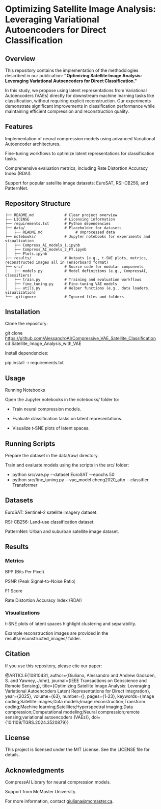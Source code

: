 # Optimizing Satellite Image Analysis: Leveraging Variational Autoencoders for Direct Classification

## Overview
This repository contains the implementation of the methodologies described in our publication:
**"Optimizing Satellite Image Analysis: Leveraging Variational Autoencoders for Direct Classification."**

In this study, we propose using latent representations from Variational Autoencoders (VAEs) directly for downstream machine learning tasks like classification, without requiring explicit reconstruction. Our experiments demonstrate significant improvements in classification performance while maintaining efficient compression and reconstruction quality.

## Features

Implementation of neural compression models using advanced Variational Autoencoder architectures.

Fine-tuning workflows to optimize latent representations for classification tasks.

Comprehensive evaluation metrics, including Rate Distortion Accuracy Index (RDAI).

Support for popular satellite image datasets: EuroSAT, RSI-CB256, and PatternNet.

## Repository Structure

```Compressive VAE for Satellite Classification/
├── README.md              # Clear project overview
├── LICENSE                # Licensing information
├── requirements.txt       # Python dependencies
├── data/                  # Placeholder for datasets
│   ├── README.md               # Unprocessed data
├── notebooks/             # Jupyter notebooks for experiments and visualization
│   ├── Compress_AI_models_1.ipynb
│   ├── Compress_AI_models_2_FT.ipynb
│   ├── Plots.ipynb
├── results/               # Outputs (e.g., t-SNE plots, metrics, reconstructed images all in Tensorboard format)
├── src/                   # Source code for modular components
│   ├── models.py          # Model definitions (e.g., CompressAI, classifiers)
│   ├── train.py           # Training and evaluation workflows
│   ├── fine_tuning.py     # Fine-tuning VAE models
│   ├── utils.py           # Helper functions (e.g., data loaders, visualization)
└── .gitignore             # Ignored files and folders
```

## Installation

Clone the repository:

git clone https://github.com/AlessandroAI/Compressive_VAE_Satellite_Classification
cd Satellite_Image_Analysis_with_VAE

Install dependencies:

pip install -r requirements.txt

## Usage

Running Notebooks

Open the Jupyter notebooks in the notebooks/ folder to:

- Train neural compression models.

- Evaluate classification tasks on latent representations.

- Visualize t-SNE plots of latent spaces.

## Running Scripts

Prepare the dataset in the data/raw/ directory.

Train and evaluate models using the scripts in the src/ folder:

- python src/vae.py --dataset EuroSAT --epochs 50
- python src/fine_tuning.py --vae_model cheng2020_attn --classifier Transformer

## Datasets

EuroSAT: Sentinel-2 satellite imagery dataset.

RSI-CB256: Land-use classification dataset.

PatternNet: Urban and suburban satellite image dataset.

## Results

### Metrics

BPP (Bits Per Pixel)

PSNR (Peak Signal-to-Noise Ratio)

F1 Score

Rate Distortion Accuracy Index (RDAI)

### Visualizations

t-SNE plots of latent spaces highlight clustering and separability.

Example reconstruction images are provided in the results/reconstructed_images/ folder.

## Citation

If you use this repository, please cite our paper:

@ARTICLE{10810431,
  author={Giuliano, Alessandro and Andrew Gadsden, S. and Yawney, John},
  journal={IEEE Transactions on Geoscience and Remote Sensing}, 
  title={Optimizing Satellite Image Analysis: Leveraging Variational Autoencoders Latent Representations for Direct Integration}, 
  year={2025},
  volume={63},
  number={},
  pages={1-23},
  keywords={Image coding;Satellite images;Data models;Image reconstruction;Transform coding;Machine learning;Satellites;Hyperspectral imaging;Data compression;Computational modeling;Neural compression;remote sensing;variational autoencoders (VAEs)},
  doi={10.1109/TGRS.2024.3520879}}

## License

This project is licensed under the MIT License. See the LICENSE file for details.

## Acknowledgments

CompressAI Library for neural compression models.

Support from McMaster University.

For more information, contact giuliana@mcmaster.ca.


